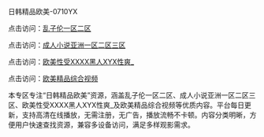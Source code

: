日韩精品欧美-0710YX

点击访问：<a href="https://heiliaozj3tjd.pages.dev">乱子伦一区二区</a>

点击访问：<a href="https://heiliaoe8ajia.pages.dev">成人小说亚洲一区二区三区</a>

点击访问：<a href="https://heiliaoxqkkct.pages.dev">欧美性受XXXX黑人XYX性爽_</a>

点击访问：<a href="https://heiliaoxwd5i8.pages.dev">欧美精品综合视频</a>

本专区专注“日韩精品欧美”资源，涵盖乱子伦一区二区、成人小说亚洲一区二区三区、欧美性受XXXX黑人XYX性爽_及欧美精品综合视频等优质内容。平台每日更新，支持高清在线播放，无需注册，无广告，播放流畅不卡顿。内容分类明晰，方便用户快速查找资源，兼容多设备访问，满足多样观影需求。

<span style="display:none;">[Canonical link](https://github.com/bon20250710/so75 ）</span>
